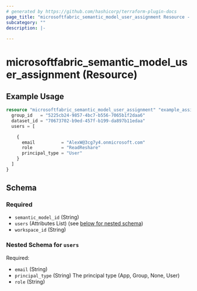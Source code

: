 ```yaml
---
# generated by https://github.com/hashicorp/terraform-plugin-docs
page_title: "microsoftfabric_semantic_model_user_assignment Resource - microsoftfabric"
subcategory: ""
description: |-
  
---
```


# microsoftfabric_semantic_model_user_assignment (Resource)



## Example Usage

```terraform
resource "microsoftfabric_semantic_model_user_assignment" "example_assignment" {
  group_id   = "5225cb24-9857-4bc7-b556-7065b1f2daa6"
  dataset_id = "70673702-b9ed-457f-b199-da897b11edaa"
  users = [

    {
      email          = "AlexW@3cg7y4.onmicrosoft.com"
      role           = "ReadReshare"
      principal_type = "User"
    }
  ]
}
```

<!-- schema generated by tfplugindocs -->
## Schema

### Required

- `semantic_model_id` (String)
- `users` (Attributes List) (see [below for nested schema](#nestedatt--users))
- `workspace_id` (String)

<a id="nestedatt--users"></a>
### Nested Schema for `users`

Required:

- `email` (String)
- `principal_type` (String) The principal type (App, Group, None, User)
- `role` (String)
